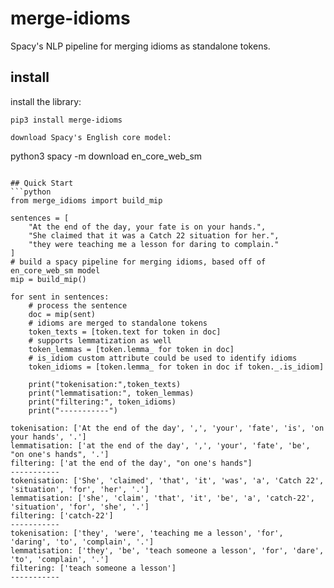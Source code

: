# merge-idioms
Spacy's NLP pipeline for merging idioms as standalone tokens.

## install

install the library:
```
pip3 install merge-idioms

download Spacy's English core model:
```
python3 spacy -m download en_core_web_sm
```

## Quick Start
```python
from merge_idioms import build_mip

sentences = [
    "At the end of the day, your fate is on your hands.",
    "She claimed that it was a Catch 22 situation for her.",
    "they were teaching me a lesson for daring to complain."
]
# build a spacy pipeline for merging idioms, based off of en_core_web_sm model
mip = build_mip()

for sent in sentences:
    # process the sentence
    doc = mip(sent)
    # idioms are merged to standalone tokens
    token_texts = [token.text for token in doc]
    # supports lemmatization as well
    token_lemmas = [token.lemma_ for token in doc]
    # is_idiom custom attribute could be used to identify idioms
    token_idioms = [token.lemma_ for token in doc if token._.is_idiom]

    print("tokenisation:",token_texts)
    print("lemmatisation:", token_lemmas)
    print("filtering:", token_idioms)
    print("-----------")

```
```
tokenisation: ['At the end of the day', ',', 'your', 'fate', 'is', 'on your hands', '.']
lemmatisation: ['at the end of the day', ',', 'your', 'fate', 'be', "on one's hands", '.']
filtering: ['at the end of the day', "on one's hands"]
-----------
tokenisation: ['She', 'claimed', 'that', 'it', 'was', 'a', 'Catch 22', 'situation', 'for', 'her', '.']
lemmatisation: ['she', 'claim', 'that', 'it', 'be', 'a', 'catch-22', 'situation', 'for', 'she', '.']
filtering: ['catch-22']
-----------
tokenisation: ['they', 'were', 'teaching me a lesson', 'for', 'daring', 'to', 'complain', '.']
lemmatisation: ['they', 'be', 'teach someone a lesson', 'for', 'dare', 'to', 'complain', '.']
filtering: ['teach someone a lesson']
-----------
```